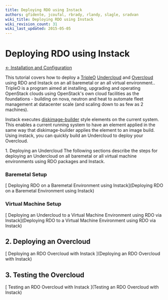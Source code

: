 ```yaml
---
title: Deploying RDO using Instack
authors: gfidente, jcoufal, rbrady, rlandy, slagle, sradvan
wiki_title: Deploying RDO using Instack
wiki_revision_count: 31
wiki_last_updated: 2015-05-05
---
```


# Deploying RDO using Instack

[ ← Installation and Configuration](Install)

This tutorial covers how to deploy a [TripleO](https://wiki.openstack.org/wiki/TripleO) [Undercloud](http://docs.openstack.org/developer/tripleo-incubator/devtest_undercloud.html) and [Overcloud](http://docs.openstack.org/developer/tripleo-incubator/devtest_overcloud.html) using RDO and Instack on an all baremetal or an all virtual environment.. TripleO is a program aimed at installing, upgrading and operating OpenStack clouds using OpenStack's own cloud facilities as the foundations - building on nova, neutron and heat to automate fleet management at datacenter scale (and scaling down to as few as 2 machines).

Instack executes [diskimage-builder](https://github.com/openstack/diskimage-builder) style elements on the current system. This enables a current running system to have an element applied in the same way that diskimage-builder applies the element to an image build. Using instack, you can quickly build an Undercloud to deploy your Overcloud.

<span class="mw-headline"> 1. Deploying an Undercloud </span> The following sections describe the steps for deploying an Undercloud on all baremetal or all virtual machine environments using RDO packages and Instack.

### Baremetal Setup

[ Deploying RDO on a Baremetal Environment using Instack](Deploying RDO on a Baremetal Environment using Instack)

### Virtual Machine Setup

[ Deploying an Undercloud to a Virtual Machine Environment using RDO via Instack](Deploying RDO to a Virtual Machine Environment using RDO via Instack)

## 2. Deploying an Overcloud

[ Deploying an RDO Overcloud with Instack ](Deploying an RDO Overcloud with Instack)

## 3. Testing the Overcloud

[ Testing an RDO Overcloud with Instack ](Testing an RDO Overcloud with Instack)
